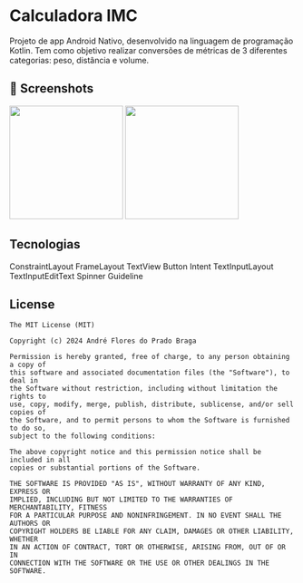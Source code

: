 # Calculadora IMC
Projeto de app Android Nativo, desenvolvido na linguagem de programação Kotlin.
Tem como objetivo realizar conversões de métricas de 3 diferentes categorias: peso, distância e volume.

## :camera_flash: Screenshots
<!-- You can add more screenshots here if you like -->
<img src="https://github.com/user-attachments/assets/ded1b1af-61ee-46a8-bec8-860e8ffcb66a" width=200/>
<img src="https://github.com/user-attachments/assets/4f667607-3ea3-470e-8313-644049b332dc" width=200/>



## Tecnologias
ConstraintLayout
FrameLayout
TextView
Button
Intent
TextInputLayout
TextInputEditText
Spinner
Guideline

## License
```
The MIT License (MIT)

Copyright (c) 2024 André Flores do Prado Braga

Permission is hereby granted, free of charge, to any person obtaining a copy of
this software and associated documentation files (the "Software"), to deal in
the Software without restriction, including without limitation the rights to
use, copy, modify, merge, publish, distribute, sublicense, and/or sell copies of
the Software, and to permit persons to whom the Software is furnished to do so,
subject to the following conditions:

The above copyright notice and this permission notice shall be included in all
copies or substantial portions of the Software.

THE SOFTWARE IS PROVIDED "AS IS", WITHOUT WARRANTY OF ANY KIND, EXPRESS OR
IMPLIED, INCLUDING BUT NOT LIMITED TO THE WARRANTIES OF MERCHANTABILITY, FITNESS
FOR A PARTICULAR PURPOSE AND NONINFRINGEMENT. IN NO EVENT SHALL THE AUTHORS OR
COPYRIGHT HOLDERS BE LIABLE FOR ANY CLAIM, DAMAGES OR OTHER LIABILITY, WHETHER
IN AN ACTION OF CONTRACT, TORT OR OTHERWISE, ARISING FROM, OUT OF OR IN
CONNECTION WITH THE SOFTWARE OR THE USE OR OTHER DEALINGS IN THE SOFTWARE.
```
